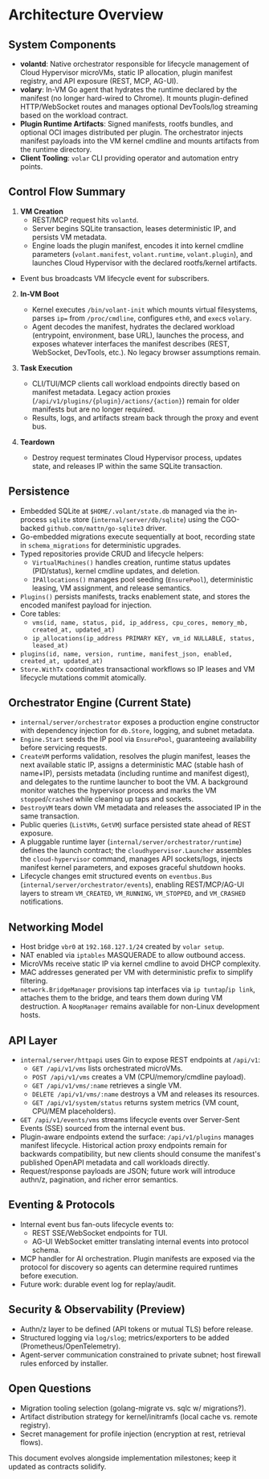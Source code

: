 # Architecture Overview

## System Components
- **volantd**: Native orchestrator responsible for lifecycle management of Cloud Hypervisor microVMs, static IP allocation, plugin manifest registry, and API exposure (REST, MCP, AG-UI).
- **volary**: In-VM Go agent that hydrates the runtime declared by the manifest (no longer hard-wired to Chrome). It mounts plugin-defined HTTP/WebSocket routes and manages optional DevTools/log streaming based on the workload contract.
- **Plugin Runtime Artifacts**: Signed manifests, rootfs bundles, and optional OCI images distributed per plugin. The orchestrator injects manifest payloads into the VM kernel cmdline and mounts artifacts from the runtime directory.
- **Client Tooling**: `volar` CLI providing operator and automation entry points.

## Control Flow Summary
1. **VM Creation**
   - REST/MCP request hits `volantd`.
   - Server begins SQLite transaction, leases deterministic IP, and persists VM metadata.
   - Engine loads the plugin manifest, encodes it into kernel cmdline parameters (`volant.manifest`, `volant.runtime`, `volant.plugin`), and launches Cloud Hypervisor with the declared rootfs/kernel artifacts.
- Event bus broadcasts VM lifecycle event for subscribers.

2. **In-VM Boot**
   - Kernel executes `/bin/volant-init` which mounts virtual filesystems, parses `ip=` from `/proc/cmdline`, configures `eth0`, and `exec`s `volary`.
   - Agent decodes the manifest, hydrates the declared workload (entrypoint, environment, base URL), launches the process, and exposes whatever interfaces the manifest describes (REST, WebSocket, DevTools, etc.). No legacy browser assumptions remain.

3. **Task Execution**
   - CLI/TUI/MCP clients call workload endpoints directly based on manifest metadata. Legacy action proxies (`/api/v1/plugins/{plugin}/actions/{action}`) remain for older manifests but are no longer required.
   - Results, logs, and artifacts stream back through the proxy and event bus.

4. **Teardown**
   - Destroy request terminates Cloud Hypervisor process, updates state, and releases IP within the same SQLite transaction.

## Persistence
- Embedded SQLite at `$HOME/.volant/state.db` managed via the in-process `sqlite` store (`internal/server/db/sqlite`) using the CGO-backed `github.com/mattn/go-sqlite3` driver.
- Go-embedded migrations execute sequentially at boot, recording state in `schema_migrations` for deterministic upgrades.
- Typed repositories provide CRUD and lifecycle helpers:
  - `VirtualMachines()` handles creation, runtime status updates (PID/status), kernel cmdline updates, and deletion.
  - `IPAllocations()` manages pool seeding (`EnsurePool`), deterministic leasing, VM assignment, and release semantics.
- `Plugins()` persists manifests, tracks enablement state, and stores the encoded manifest payload for injection.
- Core tables:
  - `vms(id, name, status, pid, ip_address, cpu_cores, memory_mb, created_at, updated_at)`
  - `ip_allocations(ip_address PRIMARY KEY, vm_id NULLABLE, status, leased_at)`
- `plugins(id, name, version, runtime, manifest_json, enabled, created_at, updated_at)`
- `Store.WithTx` coordinates transactional workflows so IP leases and VM lifecycle mutations commit atomically.

## Orchestrator Engine (Current State)
- `internal/server/orchestrator` exposes a production engine constructor with dependency injection for `db.Store`, logging, and subnet metadata.
- `Engine.Start` seeds the IP pool via `EnsurePool`, guaranteeing availability before servicing requests.
- `CreateVM` performs validation, resolves the plugin manifest, leases the next available static IP, assigns a deterministic MAC (stable hash of name+IP), persists metadata (including runtime and manifest digest), and delegates to the runtime launcher to boot the VM. A background monitor watches the hypervisor process and marks the VM `stopped`/`crashed` while cleaning up taps and sockets.
- `DestroyVM` tears down VM metadata and releases the associated IP in the same transaction.
- Public queries (`ListVMs`, `GetVM`) surface persisted state ahead of REST exposure.
- A pluggable runtime layer (`internal/server/orchestrator/runtime`) defines the launch contract; the `cloudhypervisor.Launcher` assembles the `cloud-hypervisor` command, manages API sockets/logs, injects manifest kernel parameters, and exposes graceful shutdown hooks.
- Lifecycle changes emit structured events on `eventbus.Bus` (`internal/server/orchestrator/events`), enabling REST/MCP/AG-UI layers to stream `VM_CREATED`, `VM_RUNNING`, `VM_STOPPED`, and `VM_CRASHED` notifications.

## Networking Model
- Host bridge `vbr0` at `192.168.127.1/24` created by `volar setup`.
- NAT enabled via `iptables` MASQUERADE to allow outbound access.
- MicroVMs receive static IP via kernel cmdline to avoid DHCP complexity.
- MAC addresses generated per VM with deterministic prefix to simplify filtering.
- `network.BridgeManager` provisions tap interfaces via `ip tuntap`/`ip link`, attaches them to the bridge, and tears them down during VM destruction. A `NoopManager` remains available for non-Linux development hosts.

## API Layer
- `internal/server/httpapi` uses Gin to expose REST endpoints at `/api/v1`:
  - `GET /api/v1/vms` lists orchestrated microVMs.
  - `POST /api/v1/vms` creates a VM (CPU/memory/cmdline payload).
  - `GET /api/v1/vms/:name` retrieves a single VM.
  - `DELETE /api/v1/vms/:name` destroys a VM and releases its resources.
  - `GET /api/v1/system/status` returns system metrics (VM count, CPU/MEM placeholders).
- `GET /api/v1/events/vms` streams lifecycle events over Server-Sent Events (SSE) sourced from the internal event bus.
- Plugin-aware endpoints extend the surface: `/api/v1/plugins` manages manifest lifecycle. Historical action proxy endpoints remain for backwards compatibility, but new clients should consume the manifest's published OpenAPI metadata and call workloads directly.
- Request/response payloads are JSON; future work will introduce authn/z, pagination, and richer error semantics.

## Eventing & Protocols
- Internal event bus fan-outs lifecycle events to:
  - REST SSE/WebSocket endpoints for TUI.
  - AG-UI WebSocket emitter translating internal events into protocol schema.
- MCP handler for AI orchestration. Plugin manifests are exposed via the protocol for discovery so agents can determine required runtimes before execution.
- Future work: durable event log for replay/audit.

## Security & Observability (Preview)
- Authn/z layer to be defined (API tokens or mutual TLS) before release.
- Structured logging via `log/slog`; metrics/exporters to be added (Prometheus/OpenTelemetry).
- Agent-server communication constrained to private subnet; host firewall rules enforced by installer.

## Open Questions
- Migration tooling selection (golang-migrate vs. sqlc w/ migrations?).
- Artifact distribution strategy for kernel/initramfs (local cache vs. remote registry).
- Secret management for profile injection (encryption at rest, retrieval flows).

This document evolves alongside implementation milestones; keep it updated as contracts solidify.
